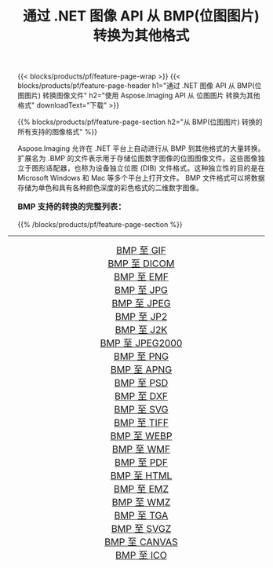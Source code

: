 ﻿---
title: 通过 .NET 图像 API 从 BMP(位图图片) 转换为其他格式 
weight: 3920
url: /zh-hans/net/conversion/from/bmp/ 
lang: zh-hans
langdirlevel: 2
locales: zh-hans,ja,it,ru,de,es,fr,nl,id,lt,pl,pt,vi,tr,ko,zh-hant,ar,hi,th,sv,cs,uk,he
description: 使用 Aspose.Imaging，您可以轻松地将 BMP(位图图片) 转换为其他格式
---

{{< blocks/products/pf/feature-page-wrap >}}
{{< blocks/products/pf/feature-page-header h1="通过 .NET 图像 API 从 BMP(位图图片) 转换图像文件" h2="使用 Aspose.Imaging API 从 位图图片 转换为其他格式" downloadText="下载" >}}


{{% blocks/products/pf/feature-page-section  h2="从 BMP(位图图片) 转换的所有支持的图像格式" %}}
<p align=justify>Aspose.Imaging 允许在 .NET 平台上自动进行从 BMP 到其他格式的大量转换。 扩展名为 .BMP 的文件表示用于存储位图数字图像的位图图像文件。这些图像独立于图形适配器，也称为设备独立位图 (DIB) 文件格式。这种独立性的目的是在 Microsoft Windows 和 Mac 等多个平台上打开文件。 BMP 文件格式可以将数据存储为单色和具有各种颜色深度的彩色格式的二维数字图像。</p>
<h3 style="margin-top:16px;">
BMP 支持的转换的完整列表：
</h3>
{{% /blocks/products/pf/feature-page-section %}}
<div class="container-fluid productfamilypage bg-gray">
    <div class="convertypes bg-gray agp-content section">
        <div class="container">
		<hr style="margin-left:-20px;"/>
		<div class="row other-converters" style="gap: 10px;font-size: 19px;text-align:center;">
		    <div class='col-md-3 other-converter remove-lp remove-rp'><a href="/imaging/zh-hans/net/conversion/bmp-to-gif/" style="padding:15px;">BMP 至 GIF</a></div><div class='col-md-3 other-converter remove-lp remove-rp'><a href="/imaging/zh-hans/net/conversion/bmp-to-dicom/" style="padding:15px;">BMP 至 DICOM</a></div><div class='col-md-3 other-converter remove-lp remove-rp'><a href="/imaging/zh-hans/net/conversion/bmp-to-emf/" style="padding:15px;">BMP 至 EMF</a></div><div class='col-md-3 other-converter remove-lp remove-rp'><a href="/imaging/zh-hans/net/conversion/bmp-to-jpg/" style="padding:15px;">BMP 至 JPG</a></div><div class='col-md-3 other-converter remove-lp remove-rp'><a href="/imaging/zh-hans/net/conversion/bmp-to-jpeg/" style="padding:15px;">BMP 至 JPEG</a></div><div class='col-md-3 other-converter remove-lp remove-rp'><a href="/imaging/zh-hans/net/conversion/bmp-to-jp2/" style="padding:15px;">BMP 至 JP2</a></div><div class='col-md-3 other-converter remove-lp remove-rp'><a href="/imaging/zh-hans/net/conversion/bmp-to-j2k/" style="padding:15px;">BMP 至 J2K</a></div><div class='col-md-3 other-converter remove-lp remove-rp'><a href="/imaging/zh-hans/net/conversion/bmp-to-jpeg2000/" style="padding:15px;">BMP 至 JPEG2000</a></div><div class='col-md-3 other-converter remove-lp remove-rp'><a href="/imaging/zh-hans/net/conversion/bmp-to-png/" style="padding:15px;">BMP 至 PNG</a></div><div class='col-md-3 other-converter remove-lp remove-rp'><a href="/imaging/zh-hans/net/conversion/bmp-to-apng/" style="padding:15px;">BMP 至 APNG</a></div><div class='col-md-3 other-converter remove-lp remove-rp'><a href="/imaging/zh-hans/net/conversion/bmp-to-psd/" style="padding:15px;">BMP 至 PSD</a></div><div class='col-md-3 other-converter remove-lp remove-rp'><a href="/imaging/zh-hans/net/conversion/bmp-to-dxf/" style="padding:15px;">BMP 至 DXF</a></div><div class='col-md-3 other-converter remove-lp remove-rp'><a href="/imaging/zh-hans/net/conversion/bmp-to-svg/" style="padding:15px;">BMP 至 SVG</a></div><div class='col-md-3 other-converter remove-lp remove-rp'><a href="/imaging/zh-hans/net/conversion/bmp-to-tiff/" style="padding:15px;">BMP 至 TIFF</a></div><div class='col-md-3 other-converter remove-lp remove-rp'><a href="/imaging/zh-hans/net/conversion/bmp-to-webp/" style="padding:15px;">BMP 至 WEBP</a></div><div class='col-md-3 other-converter remove-lp remove-rp'><a href="/imaging/zh-hans/net/conversion/bmp-to-wmf/" style="padding:15px;">BMP 至 WMF</a></div><div class='col-md-3 other-converter remove-lp remove-rp'><a href="/imaging/zh-hans/net/conversion/bmp-to-pdf/" style="padding:15px;">BMP 至 PDF</a></div><div class='col-md-3 other-converter remove-lp remove-rp'><a href="/imaging/zh-hans/net/conversion/bmp-to-html/" style="padding:15px;">BMP 至 HTML</a></div><div class='col-md-3 other-converter remove-lp remove-rp'><a href="/imaging/zh-hans/net/conversion/bmp-to-emz/" style="padding:15px;">BMP 至 EMZ</a></div><div class='col-md-3 other-converter remove-lp remove-rp'><a href="/imaging/zh-hans/net/conversion/bmp-to-wmz/" style="padding:15px;">BMP 至 WMZ</a></div><div class='col-md-3 other-converter remove-lp remove-rp'><a href="/imaging/zh-hans/net/conversion/bmp-to-tga/" style="padding:15px;">BMP 至 TGA</a></div><div class='col-md-3 other-converter remove-lp remove-rp'><a href="/imaging/zh-hans/net/conversion/bmp-to-svgz/" style="padding:15px;">BMP 至 SVGZ</a></div><div class='col-md-3 other-converter remove-lp remove-rp'><a href="/imaging/zh-hans/net/conversion/bmp-to-canvas/" style="padding:15px;">BMP 至 CANVAS</a></div><div class='col-md-3 other-converter remove-lp remove-rp'><a href="/imaging/zh-hans/net/conversion/bmp-to-ico/" style="padding:15px;">BMP 至 ICO</a></div>
                </div>
        </div>
    </div>
</div>
<br/>

